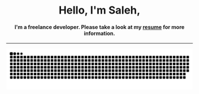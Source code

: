 <!DOCTYPE html>
<html lang="en">
<head>
  <meta charset="UTF-8">
  <meta name="viewport" content="width=device-width, initial-scale=1.0">
<!--   <title>Saleh - Freelance Developer</title> -->
</head>
<body>

<div align="center">
  <span>
    <h1>Hello, I'm Saleh,</h1>
    <h4>I'm a freelance developer. Please take a look at my <a href="https://github.com/salehpx" target="_blank">resume</a> for more information.</h4>
  </span>
</div>

<hr>

<div align="center">
  <a href="https://1999azzar.github.io/1999AZZAR/">
    <img src="https://github.com/1999AZZAR/1999AZZAR/blob/readme/resources/img/grid-snake.svg" alt="snake">
  </a>
</div>



